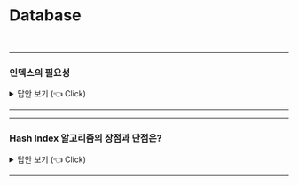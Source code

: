 # Database
<br>

-----------------------
### 인덱스의 필요성

<details>
   <summary> 답안 보기 (👈 Click)</summary>
<br />

-----------------------
+ Python
    - 인터프리터 언어로 한 줄씩 컴파일링 된다.
    - 데이터 타입이 동적으로 입력된다.
    - 문법이 직관적이고 매우 간단하다.

+ Java
    - 컴파일링 언어로 한 번에 컴파일링 된다.
    - 정적인 데이터 타입 명시가 필요하다.
    - JVM으로 실행돼서 OS에 관계없이 동작한다.(운영체제 독립성)

+ Kotlin 장점
    - 컴파일 타임에 null값에 대한 잘못된 접근을 감지 -> null 안전성
    - val, var 타입을 통한 타입 선언 불필요
    - data class를 통해 Java에서 사용하는 보일러플레이트 코드를 줄일 수 있다.


</details>

-----------------------

-----------------------
### Hash Index 알고리즘의 장점과 단점은?

<details>
   <summary> 답안 보기 (👈 Click)</summary>
<br />

-----------------------
+ Python
    - 인터프리터 언어로 한 줄씩 컴파일링 된다.
    - 데이터 타입이 동적으로 입력된다.
    - 문법이 직관적이고 매우 간단하다.

+ Java
    - 컴파일링 언어로 한 번에 컴파일링 된다.
    - 정적인 데이터 타입 명시가 필요하다.
    - JVM으로 실행돼서 OS에 관계없이 동작한다.(운영체제 독립성)

+ Kotlin 장점
    - 컴파일 타임에 null값에 대한 잘못된 접근을 감지 -> null 안전성
    - val, var 타입을 통한 타입 선언 불필요
    - data class를 통해 Java에서 사용하는 보일러플레이트 코드를 줄일 수 있다.


</details>

-----------------------
